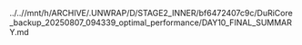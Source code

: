 ../..//mnt/h/ARCHIVE/.UNWRAP/D/STAGE2_INNER/bf6472407c9c/DuRiCore_backup_20250807_094339_optimal_performance/DAY10_FINAL_SUMMARY.md